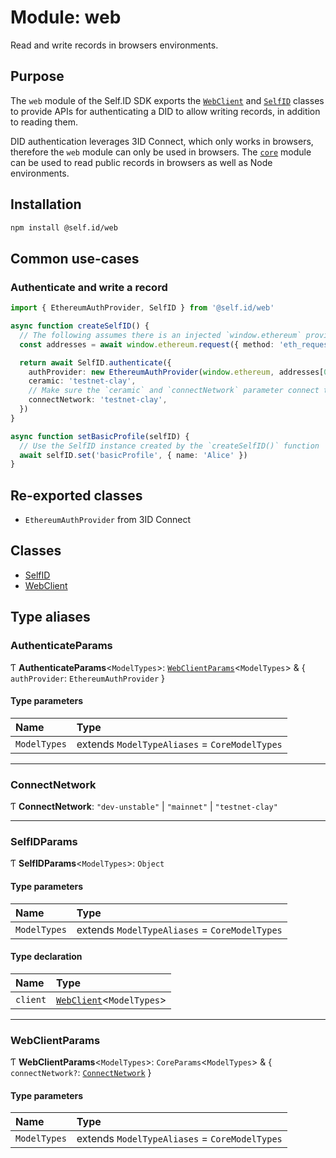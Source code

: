 # Module: web

Read and write records in browsers environments.

## Purpose

The `web` module of the Self.ID SDK exports the [`WebClient`](../classes/web.WebClient.md) and
[`SelfID`](../classes/web.SelfID.md) classes to provide APIs for authenticating a DID to allow writing
records, in addition to reading them.

DID authentication leverages 3ID Connect, which only works in browsers, therefore the `web`
module can only be used in browsers. The [`core`](core.md) module can be used to read public
records in browsers as well as Node environments.

## Installation

```sh
npm install @self.id/web
```

## Common use-cases

### Authenticate and write a record

```ts
import { EthereumAuthProvider, SelfID } from '@self.id/web'

async function createSelfID() {
  // The following assumes there is an injected `window.ethereum` provider
  const addresses = await window.ethereum.request({ method: 'eth_requestAccounts' })

  return await SelfID.authenticate({
    authProvider: new EthereumAuthProvider(window.ethereum, addresses[0]),
    ceramic: 'testnet-clay',
    // Make sure the `ceramic` and `connectNetwork` parameter connect to the same network
    connectNetwork: 'testnet-clay',
  })
}

async function setBasicProfile(selfID) {
  // Use the SelfID instance created by the `createSelfID()` function
  await selfID.set('basicProfile', { name: 'Alice' })
}
```

## Re-exported classes

- `EthereumAuthProvider` from 3ID Connect

## Classes

- [SelfID](../classes/web.SelfID.md)
- [WebClient](../classes/web.WebClient.md)

## Type aliases

### AuthenticateParams

Ƭ **AuthenticateParams**<`ModelTypes`\>: [`WebClientParams`](web.md#webclientparams)<`ModelTypes`\> & { `authProvider`: `EthereumAuthProvider`  }

#### Type parameters

| Name | Type |
| :------ | :------ |
| `ModelTypes` | extends `ModelTypeAliases` = `CoreModelTypes` |

___

### ConnectNetwork

Ƭ **ConnectNetwork**: ``"dev-unstable"`` \| ``"mainnet"`` \| ``"testnet-clay"``

___

### SelfIDParams

Ƭ **SelfIDParams**<`ModelTypes`\>: `Object`

#### Type parameters

| Name | Type |
| :------ | :------ |
| `ModelTypes` | extends `ModelTypeAliases` = `CoreModelTypes` |

#### Type declaration

| Name | Type |
| :------ | :------ |
| `client` | [`WebClient`](../classes/web.WebClient.md)<`ModelTypes`\> |

___

### WebClientParams

Ƭ **WebClientParams**<`ModelTypes`\>: `CoreParams`<`ModelTypes`\> & { `connectNetwork?`: [`ConnectNetwork`](web.md#connectnetwork)  }

#### Type parameters

| Name | Type |
| :------ | :------ |
| `ModelTypes` | extends `ModelTypeAliases` = `CoreModelTypes` |
